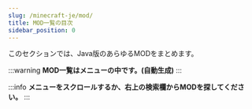 ```yaml
---
slug: /minecraft-je/mod/
title: MOD一覧の目次
sidebar_position: 0
---
```


このセクションでは、Java版のあらゆるMODをまとめます。

:::warning
**MOD一覧はメニューの中です。(自動生成)**
:::

:::info
**メニューをスクロールするか、右上の検索欄からMODを探してください。**
:::
